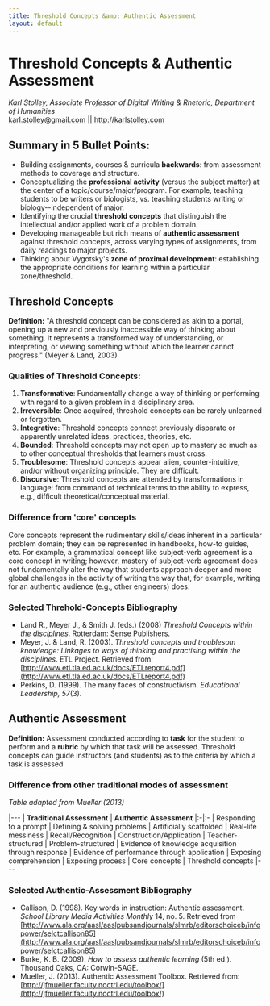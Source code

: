 ```yaml
---
title: Threshold Concepts &amp; Authentic Assessment
layout: default
---
```


# Threshold Concepts & Authentic Assessment
*Karl Stolley, Associate Professor of Digital Writing & Rhetoric, Department of Humanities*<br />
karl.stolley@gmail.com || http://karlstolley.com

## Summary in 5 Bullet Points:
* Building assignments, courses & curricula **backwards**: from assessment methods to coverage and structure.
* Conceptualizing the **professional activity** (versus the subject matter) at the center of a topic/course/major/program. For example, teaching students to be writers or biologists, vs. teaching students writing or biology--independent of major.
* Identifying the crucial **threshold concepts** that distinguish the intellectual and/or applied work of a problem domain.
* Developing manageable but rich means of **authentic assessment** against threshold concepts, across varying types of assignments, from daily readings to major projects.
* Thinking about Vygotsky's **zone of proximal development**: establishing the appropriate conditions for learning within a particular zone/threshold.

## Threshold Concepts

**Definition:** "A threshold concept can be considered as akin to a portal, opening up a new and previously inaccessible way of thinking about something. It represents a transformed way of understanding, or interpreting, or viewing something without which the learner cannot progress." (Meyer & Land, 2003)

### Qualities of Threshold Concepts:
1. **Transformative**: Fundamentally change a way of thinking or performing with regard to a given problem in a disciplinary area.
2. **Irreversible**: Once acquired, threshold concepts can be rarely unlearned or forgotten.
3. **Integrative**: Threshold concepts connect previously disparate or apparently unrelated ideas, practices, theories, etc.
4. **Bounded**: Threshold concepts may not open up to mastery so much as to other conceptual thresholds that learners must cross.
5. **Troublesome**: Threshold concepts appear alien, counter-intuitive, and/or without organizing principle. They are difficult.
6. **Discursive**: Threshold concepts are attended by transformations in language: from command of technical terms to the ability to express, e.g., difficult theoretical/conceptual material.

### Difference from 'core' concepts
Core concepts represent the rudimentary skills/ideas inherent in a particular problem domain; they can be represented in handbooks, how-to guides, etc. For example, a grammatical concept like subject-verb agreement is a core concept in writing; however, mastery of subject-verb agreement does not fundamentally alter the way that students approach deeper and more global challenges in the activity of writing the way that, for example, writing for an authentic audience (e.g., other engineers) does.

### Selected Threhold-Concepts Bibliography

* Land R., Meyer J., & Smith J. (eds.) (2008) *Threshold Concepts within the disciplines*. Rotterdam: Sense Publishers.
* Meyer, J. & Land, R. (2003). *Threshold concepts and troublesom knowledge: Linkages to ways of thinking and practising within the disciplines*. ETL Project. Retrieved from:
[http://www.etl.tla.ed.ac.uk/docs/ETLreport4.pdf](http://www.etl.tla.ed.ac.uk/docs/ETLreport4.pdf)
* Perkins, D. (1999). The many faces of constructivism. *Educational Leadership, 57*(3).

## Authentic Assessment

**Definition:** Assessment conducted according to **task** for the student to perform and a **rubric** by which that task will be assessed. Threshold concepts can guide instructors (and students) as to the criteria by which a task is assessed.

### Difference from other traditional modes of assessment
*Table adapted from Mueller (2013)*

|---
| **Traditional Assessment** | **Authentic Assessment**
|:-|:-
| Responding to a prompt | Defining & solving problems
| Artificially scaffolded | Real-life messiness
| Recall/Recognition | Construction/Application
| Teacher-structured | Problem-structured
| Evidence of knowledge acquisition through response | Evidence of performance through application
| Exposing comprehension  | Exposing process
| Core concepts | Threshold concepts
|---

### Selected Authentic-Assessment Bibliography

* Callison, D. (1998). Key words in instruction: Authentic assessment. *School Library Media Activities Monthly* 14, no. 5. Retrieved from [http://www.ala.org/aasl/aaslpubsandjournals/slmrb/editorschoiceb/infopower/selctcallison85](http://www.ala.org/aasl/aaslpubsandjournals/slmrb/editorschoiceb/infopower/selctcallison85)
* Burke, K. B. (2009). *How to assess authentic learning* (5th ed.). Thousand Oaks, CA: Corwin-SAGE.
* Mueller, J. (2013). Authentic Assessment Toolbox. Retrieved from: [http://jfmueller.faculty.noctrl.edu/toolbox/](http://jfmueller.faculty.noctrl.edu/toolbox/)


